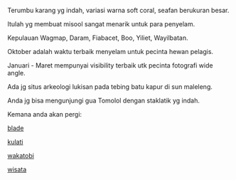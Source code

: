 Terumbu karang yg indah, variasi warna soft coral, seafan berukuran besar.

Itulah yg membuat misool sangat menarik untuk para penyelam.

Kepulauan Wagmap, Daram, Fiabacet, Boo, Yiliet, Wayilbatan.

Oktober adalah waktu terbaik menyelam untuk pecinta hewan pelagis.

Januari - Maret mempunyai visibility terbaik utk pecinta fotografi wide angle.

Ada jg situs arkeologi lukisan pada tebing batu kapur di sun maleleng.

Anda jg bisa mengunjungi gua Tomolol dengan staklatik yg indah.

Kemana anda akan pergi:

[blade](wakatobi/blade.md)

[kulati](wakatobi/kulati.md)

[wakatobi](wakatobi/wakatobi.md)

[wisata](../wisata.md)




